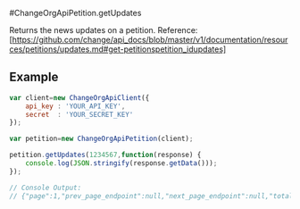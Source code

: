 #ChangeOrgApiPetition.getUpdates

Returns the news updates on a petition.
Reference: [https://github.com/change/api_docs/blob/master/v1/documentation/resources/petitions/updates.md#get-petitionspetition_idupdates]

Example
------
```javascript
var client=new ChangeOrgApiClient({
	api_key	: 'YOUR_API_KEY',
	secret 	: 'YOUR_SECRET_KEY'
});

var petition=new ChangeOrgApiPetition(client);

petition.getUpdates(1234567,function(response) {
	console.log(JSON.stringify(response.getData()));
});

// Console Output:
// {"page":1,"prev_page_endpoint":null,"next_page_endpoint":null,"total_pages":1,"updates":[...]}
```